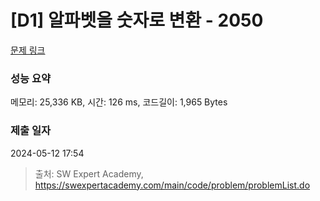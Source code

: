 # [D1] 알파벳을 숫자로 변환 - 2050 

[문제 링크](https://swexpertacademy.com/main/code/problem/problemDetail.do?contestProbId=AV5QLGxKAzQDFAUq) 

### 성능 요약

메모리: 25,336 KB, 시간: 126 ms, 코드길이: 1,965 Bytes

### 제출 일자

2024-05-12 17:54



> 출처: SW Expert Academy, https://swexpertacademy.com/main/code/problem/problemList.do